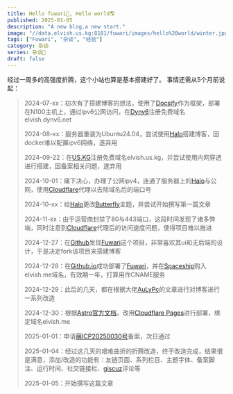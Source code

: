 ```yaml
---
title: Hello fuwari🌟, Hello world🌎
published: 2025-01-05
description: "A new blog,a new start."
image: "//data.elvish.us.kg:8181/fuwari/images/hello%20world/winter.jpg"
tags: ["Fuwari", "杂谈", "经验"]
category: 杂谈
series: 杂谈💭
draft: false
---
```

经过一周多的高强度折腾，这个小站也算是基本搭建好了。
事情还需从5个月前说起：
> 2024-07-xx：初次有了搭建博客的想法，使用了[Docsify](https://docsify.js.org)作为框架，部署在N100主机上，通过ipv6公网访问，在[Dynv6](https://dynv6.com/)注册免费域名elvish.dynv6.net
> 
> 2024-08-xx：服务器重装为Ubuntu24.04，尝试使用[Halo](https://www.halo.run/)搭建博客，因docker难以配置ipv6网络，遂弃用
> 
> 2024-09-22：在[US.KG](https://nic.us.kg)注册免费域名elvish.us.kg，并尝试使用内网穿透进行搭建，因备案相关问题，遂弃用
> 
> 2024-10-01：痛下决心，办理了公网ipv4，连通了服务器上的[Halo](https://www.halo.run/)与公网，使用[Cloudflare](https://cloudflare.com)代理以去除域名后的端口号
> 
> 2024-10-xx：给[Halo](https://www.halo.run/)更改[Butterfly](https://github.com/dhjddcn/halo-theme-butterfly)主题，并尝试开始撰写第一篇文章
> 
> 2024-11-xx：由于运营商封禁了80与443端口，这段时间发现了诸多弊端，同时注意到[Cloudflare](https://cloudflare.com)代理后的访问速度问题，使得项目难以推进
> 
> 2024-12-27：在[Github](https://github.com)发现[Fuwari](https://github.com/saicaca/fuwari)这个项目，非常喜欢其ui和无后端的设计，于是决定fork该项目来搭建博客
> 
> 2024-12-28：在[Github.io](https://pages.github.com/)成功部署了[Fuwari](https://github.com/saicaca/fuwari)，并在[Spaceship](https://www.spaceship.com)购入elvish.me域名，有效期一年，打算用作CNAME服务
> 
> 2024-12-29：此后的几天，都在根据大佬[AuLyPc](https://blog.aulypc0x0.online/)的文章进行对博客进行一系列改造
> 
> 2024-12-30：根据[Astro官方文档](https://docs.astro.build)，改用[Cloudflare Pages](https://pages.cloudflare.com/)进行部署，绑定域名elvish.me
> 
> 2025-01-01：申请[萌ICP20250030号](https://icp.gov.moe/?keyword=20250030)备案，次日通过
> 
> 2025-01-04：经过这几天的艰难曲折的折腾改造，终于改造完成，结果很是满意，添加/改造的功能有：友链页面、系列栏目、主题字体、备案脚注、运行时间、社交链接栏、[giscuz](https://giscus.app)评论等
> 
> 2025-01-05：开始撰写这篇文章

